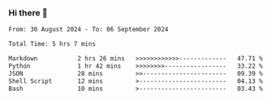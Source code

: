 ### Hi there 👋

<!--
**ututono/ututono** is a ✨ _special_ ✨ repository because its `README.md` (this file) appears on your GitHub profile.

Here are some ideas to get you started:

- 🔭 I’m currently working on ...
- 🌱 I’m currently learning ...
- 👯 I’m looking to collaborate on ...
- 🤔 I’m looking for help with ...
- 💬 Ask me about ...
- 📫 How to reach me: ...
- 😄 Pronouns: ...
- ⚡ Fun fact: ...
-->



<!--START_SECTION:waka-->

```txt
From: 30 August 2024 - To: 06 September 2024

Total Time: 5 hrs 7 mins

Markdown           2 hrs 26 mins   >>>>>>>>>>>>-------------   47.71 %
Python             1 hr 42 mins    >>>>>>>>-----------------   33.22 %
JSON               28 mins         >>-----------------------   09.39 %
Shell Script       12 mins         >------------------------   04.13 %
Bash               10 mins         >------------------------   03.43 %
```

<!--END_SECTION:waka-->
